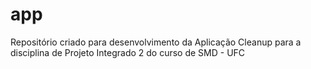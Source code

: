 # app
Repositório criado para desenvolvimento da Aplicação Cleanup para a disciplina de Projeto Integrado 2 do curso de SMD - UFC
